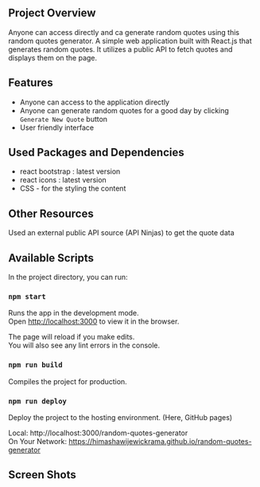 ## Project Overview

Anyone can access directly and ca generate random quotes using this random quotes generator. A simple web application built with React.js that generates random quotes. It utilizes a public API to fetch quotes and displays them on the page.

## Features

- Anyone can access to the application directly
- Anyone can generate random quotes for a good day by clicking `Generate New Quote` button
- User friendly interface

## Used Packages and Dependencies

- react bootstrap : latest version
- react icons : latest version
- CSS - for the styling the content

## Other Resources

Used an external public API source (API Ninjas) to get the quote data

## Available Scripts

In the project directory, you can run:

### `npm start`

Runs the app in the development mode.\
Open [http://localhost:3000](http://localhost:3000) to view it in the browser.

The page will reload if you make edits.\
You will also see any lint errors in the console.

### `npm run build`

Compiles the project for production.

### `npm run deploy`

Deploy the project to the hosting environment. (Here, GitHub pages)

Local: http://localhost:3000/random-quotes-generator \
On Your Network: https://himashawijewickrama.github.io/random-quotes-generator

## Screen Shots





